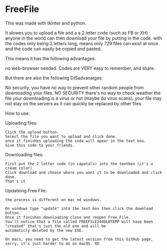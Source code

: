 # FreeFile
This was made with tkinter and python.

It alowes you to upload a file and a a 2 letter code (such as FB or XH) anyone in the world can then download your file by putting in the code.
with the codes only being 2 letters long, means only 729 files can exist at once and the code can easily be copied and pasted.

This means it has the following advantages:

no web-browser needed.
Codes are VERY easy to remember, and share.

But there are also the following DISadvanatges:

No security, you have no way to prevent other random people from downloading your files.
NO SECURITY there's no way to check weather the file your downloading is a virus or not (maybe do virus scans).
your file may not stay on the servers as it can quickly be replaced by other files.


How to use:

  Uploading files:
    
    Click the upload button.
    Select the file you want to upload and click done.
    once it finishes uploading the code will apear in the text box.
    Give this code to your friends.
    
  Downloading files:
    
    First put the 2 letter code (in capatals) into the textbox (it's a cream color)
    Click download and choose where you want it to be downloaded and click done.
    That's it
    
  Updateing Free File:
    
    the process is different on mac nd windows.
    
    On windows type "update" into the text box then click the download button.
    Once it finishes downloading close and reopen Free File.
    You'll notice that a file called FREEFILE244OLDTEMP will have been "created" that's just the old exe and will be
    automaticly deleted by the new EXE.
    
    On macs, you need to get the latest version from this GitHub page, sorry, it's just harder to do on macOS. XD
